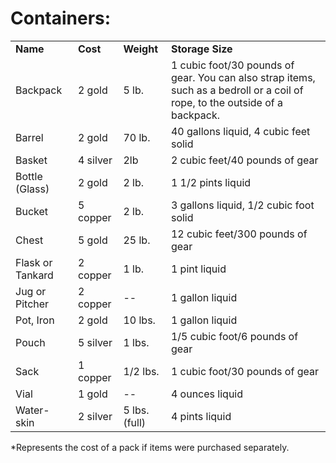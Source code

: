 # **Containers:**

|                  |          |               |                                                                                                                              |
|------------------|----------|---------------|------------------------------------------------------------------------------------------------------------------------------|
| **Name**         | **Cost** | **Weight**    | **Storage Size**                                                                                                             |
| Backpack         | 2 gold   | 5 lb.         | 1 cubic foot/30 pounds of gear. You can also strap items, such as a bedroll or a coil of rope, to the outside of a backpack. |
| Barrel           | 2 gold   | 70 lb.        | 40 gallons liquid, 4 cubic feet solid                                                                                        |
| Basket           | 4 silver | 2lb           | 2 cubic feet/40 pounds of gear                                                                                               |
| Bottle (Glass)   | 2 gold   | 2 lb.         | 1 1/2 pints liquid                                                                                                           |
| Bucket           | 5 copper | 2 lb.         | 3 gallons liquid, 1/2 cubic foot solid                                                                                       |
| Chest            | 5 gold   | 25 lb.        | 12 cubic feet/300 pounds of gear                                                                                             |
| Flask or Tankard | 2 copper | 1 lb.         | 1 pint liquid                                                                                                                |
| Jug or Pitcher   | 2 copper | --            | 1 gallon liquid                                                                                                              |
| Pot, Iron        | 2 gold   | 10 lbs.       | 1 gallon liquid                                                                                                              |
| Pouch            | 5 silver | 1 lbs.        | 1/5 cubic foot/6 pounds of gear                                                                                              |
| Sack             | 1 copper | 1/2 lbs.      | 1 cubic foot/30 pounds of gear                                                                                               |
| Vial             | 1 gold   | --            | 4 ounces liquid                                                                                                              |
| Water-skin       | 2 silver | 5 lbs. (full) | 4 pints liquid                                                                                                               |

\*Represents the cost of a pack if items were purchased separately.